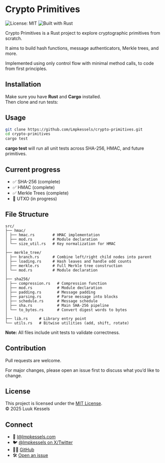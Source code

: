 # Crypto Primitives

![License: MIT](https://img.shields.io/badge/License-MIT-green.svg)
![Built with Rust](https://img.shields.io/badge/Built%20with-Rust-red.svg)

Crypto Primitives is a Rust project to explore cryptographic primitives from scratch.

It aims to build hash functions, message authenticators, Merkle trees, and more.

Implemented using only control flow with minimal method calls, to code from first principles.

## Installation

Make sure you have **Rust** and **Cargo** installed.  
Then clone and run tests:

## Usage

```bash
git clone https://github.com/Lmpkessels/crypto-primitives.git
cd crypto-primitives
cargo test
```

**cargo test** will run all unit tests across SHA-256, HMAC, and future primitives.

## Current progress

- ✅ SHA-256 (complete)
- ✅ HMAC (complete)
- ✅ Merkle Trees (complete)
- 🔄 UTXO (in progress)

## File Structure

```text
src/
├── hmac/
│ ├── hmac.rs        # HMAC implementation
│ ├── mod.rs         # Module declaration
│ └── size_util.rs   # Key normalization for HMAC
│
├── merkle_tree/
│ ├── branch.rs      # Combine left/right child nodes into parent
│ ├── loading.rs     # Hash leaves and handle odd counts
│ ├── merkle.rs      # Full Merkle tree construction
│ └── mod.rs         # Module declaration
│
├── sha256/
│ ├── compression.rs   # Compression function
│ ├── mod.rs           # Module declaration
│ ├── padding.rs       # Message padding
│ ├── parsing.rs       # Parse message into blocks
│ ├── schedule.rs      # Message schedule
│ ├── sha.rs           # Main SHA-256 pipeline
│ └── to_bytes.rs      # Convert digest words to bytes
│
├── lib.rs     # Library entry point
└── utils.rs   # Bitwise utilities (add, shift, rotate)
```

**Note:** All files include unit tests to validate correctness.

## Contribution

Pull requests are welcome.

For major changes, please open an issue first to discuss what you’d like to change.

## License

This project is licensed under the [MIT License](./LICENSE). <br/>
© 2025 Luuk Kessels

## Connect

- 📧 [l@lmpkessels.com](mailto:l@lmpkessels.com)
- 🐦 [@lmpkessels on X/Twitter](https://x.com/lmpkessels)
- 👨‍💻 [GitHub](https://github.com/Lmpkessels)
- 🛠️ [Open an issue](https://github.com/Lmpkessels/crypto-primitives/issues/new)
